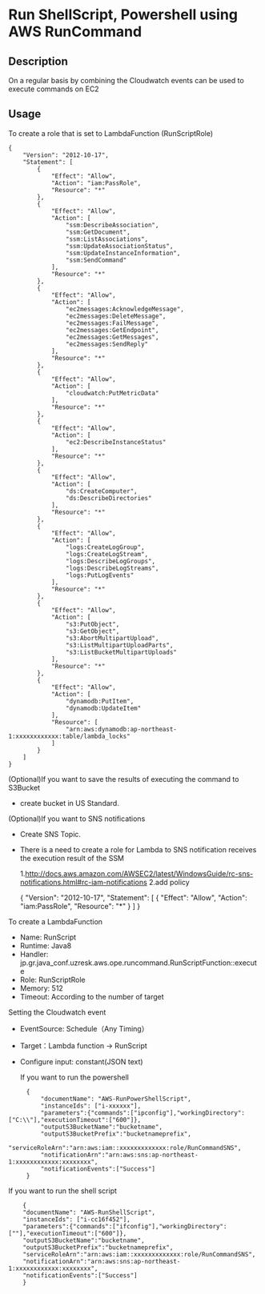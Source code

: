 Run ShellScript, Powershell using AWS RunCommand
==================================================

Description
-----
On a regular basis by combining the Cloudwatch events can be used to execute commands on EC2


Usage
-----

To create a role that is set to LambdaFunction (RunScriptRole)

    {
        "Version": "2012-10-17",
        "Statement": [
            {
                "Effect": "Allow",
                "Action": "iam:PassRole",
                "Resource": "*"
            },
            {
                "Effect": "Allow",
                "Action": [
                    "ssm:DescribeAssociation",
                    "ssm:GetDocument",
                    "ssm:ListAssociations",
                    "ssm:UpdateAssociationStatus",
                    "ssm:UpdateInstanceInformation",
                    "ssm:SendCommand"
                ],
                "Resource": "*"
            },
            {
                "Effect": "Allow",
                "Action": [
                    "ec2messages:AcknowledgeMessage",
                    "ec2messages:DeleteMessage",
                    "ec2messages:FailMessage",
                    "ec2messages:GetEndpoint",
                    "ec2messages:GetMessages",
                    "ec2messages:SendReply"
                ],
                "Resource": "*"
            },
            {
                "Effect": "Allow",
                "Action": [
                    "cloudwatch:PutMetricData"
                ],
                "Resource": "*"
            },
            {
                "Effect": "Allow",
                "Action": [
                    "ec2:DescribeInstanceStatus"
                ],
                "Resource": "*"
            },
            {
                "Effect": "Allow",
                "Action": [
                    "ds:CreateComputer",
                    "ds:DescribeDirectories"
                ],
                "Resource": "*"
            },
            {
                "Effect": "Allow",
                "Action": [
                    "logs:CreateLogGroup",
                    "logs:CreateLogStream",
                    "logs:DescribeLogGroups",
                    "logs:DescribeLogStreams",
                    "logs:PutLogEvents"
                ],
                "Resource": "*"
            },
            {
                "Effect": "Allow",
                "Action": [
                    "s3:PutObject",
                    "s3:GetObject",
                    "s3:AbortMultipartUpload",
                    "s3:ListMultipartUploadParts",
                    "s3:ListBucketMultipartUploads"
                ],
                "Resource": "*"
            },
            {
                "Effect": "Allow",
                "Action": [
                    "dynamodb:PutItem",
                    "dynamodb:UpdateItem"
                ],
                "Resource": [
                    "arn:aws:dynamodb:ap-northeast-1:xxxxxxxxxxxx:table/lambda_locks"
                ]
            }
        ]
    }



(Optional)If you want to save the results of executing the command to S3Bucket

- create bucket in US Standard.

(Optional)If you want to SNS notifications

- Create SNS Topic.
- There is a need to create a role for Lambda to SNS notification receives the execution result of the SSM

  1.http://docs.aws.amazon.com/AWSEC2/latest/WindowsGuide/rc-sns-notifications.html#rc-iam-notifications
  2.add policy

    {
        "Version": "2012-10-17",
        "Statement": [
            {
                "Effect": "Allow",
                "Action": "iam:PassRole",
                "Resource": "*"
            }
        ]
    }

To create a LambdaFunction

- Name: RunScript
- Runtime: Java8
- Handler: jp.gr.java_conf.uzresk.aws.ope.runcommand.RunScriptFunction::execute
- Role: RunScriptRole
- Memory: 512
- Timeout: According to the number of target

Setting the Cloudwatch event

- EventSource: Schedule（Any Timing）
- Target：Lambda function -> RunScript
- Configure input: constant(JSON text)

  If you want to run the powershell

```
     {
         "documentName": "AWS-RunPowerShellScript",
         "instanceIds": ["i-xxxxxx"],
         "parameters":{"commands":["ipconfig"],"workingDirectory": ["C:\\"],"executionTimeout":["600"]},
         "outputS3BucketName":"bucketname",
         "outputS3BucketPrefix":"bucketnameprefix",
         "serviceRoleArn":"arn:aws:iam::xxxxxxxxxxxxx:role/RunCommandSNS",
         "notificationArn":"arn:aws:sns:ap-northeast-1:xxxxxxxxxxxx:xxxxxxxx",
         "notificationEvents":["Success"]
     }
```

  If you want to run the shell script

```
    {
    "documentName": "AWS-RunShellScript",
    "instanceIds": ["i-cc16f452"],
    "parameters":{"commands":["ifconfig"],"workingDirectory": [""],"executionTimeout":["600"]},
    "outputS3BucketName":"bucketname",
    "outputS3BucketPrefix":"bucketnameprefix",
    "serviceRoleArn":"arn:aws:iam::xxxxxxxxxxxxx:role/RunCommandSNS",
    "notificationArn":"arn:aws:sns:ap-northeast-1:xxxxxxxxxxxx:xxxxxxxx",
    "notificationEvents":["Success"]
    }
```



